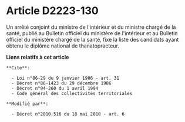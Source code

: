 # Article D2223-130

Un arrêté conjoint du ministre de l'intérieur et du ministre chargé de la santé, publié au Bulletin officiel du ministère de
l'intérieur et au Bulletin officiel du ministère chargé de la santé, fixe la liste des candidats ayant obtenu le diplôme
national de thanatopracteur.

**Liens relatifs à cet article**

	**Cite**:

	  - Loi n°86-29 du 9 janvier 1986 - art. 31
	  - Décret n°86-1423 du 29 décembre 1986
	  - Décret n°94-260 du 1 avril 1994
	  - Code général des collectivités territoriales

	**Modifié par**:

	  - Décret n°2010-516 du 18 mai 2010 - art. 6
